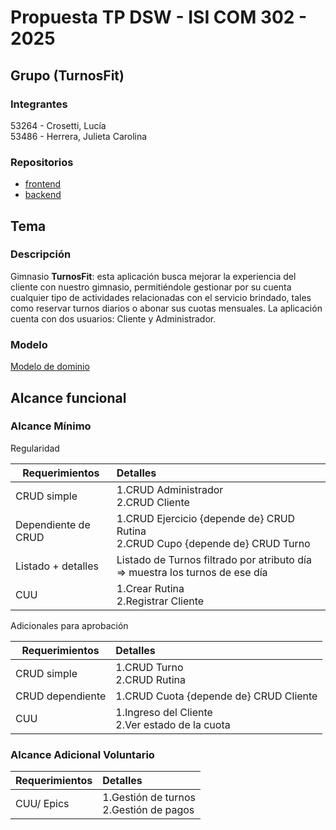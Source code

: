 # Propuesta TP DSW - ISI COM 302 - 2025

## Grupo  (TurnosFit)
### Integrantes  
53264 \- Crosetti, Lucía  
53486 \- Herrera, Julieta Carolina

### Repositorios

* [frontend ]()  
* [backend]()

## Tema  
### Descripción  
Gimnasio **TurnosFit**: esta aplicación busca mejorar la experiencia del cliente con nuestro gimnasio, permitiéndole gestionar por su cuenta cualquier tipo de actividades relacionadas con el servicio brindado, tales como reservar turnos diarios o abonar sus cuotas mensuales. La aplicación cuenta con dos usuarios: Cliente y Administrador. 

### Modelo  
[Modelo de dominio](https://drive.google.com/file/d/1Wa9tm4JVtbpTqE7pUHRLNCeK8GW3ujhl/view?usp=sharing)

## Alcance funcional

### Alcance Mínimo

Regularidad

| Requerimientos | Detalles |
| ----- | :---- |
| CRUD simple | 1.CRUD Administrador<br>2.CRUD Cliente |
| Dependiente de CRUD | 1.CRUD Ejercicio {depende de} CRUD Rutina<br>2.CRUD Cupo {depende de} CRUD Turno |
| Listado \+ detalles | Listado de Turnos filtrado por atributo día \=\> muestra los turnos de ese día |
| CUU | 1.Crear Rutina<br>2.Registrar Cliente |

Adicionales para aprobación

| Requerimientos | Detalles |
| ----- | :---- |
| CRUD simple | 1.CRUD Turno<br>2.CRUD Rutina |
| CRUD dependiente | 1.CRUD Cuota {depende de} CRUD Cliente |
| CUU | 1.Ingreso del Cliente<br>2.Ver estado de la cuota |

### Alcance Adicional Voluntario

| Requerimientos | Detalles |
| ----- | :---- |
| CUU/ Epics | 1.Gestión de turnos<br>2.Gestión de pagos |


